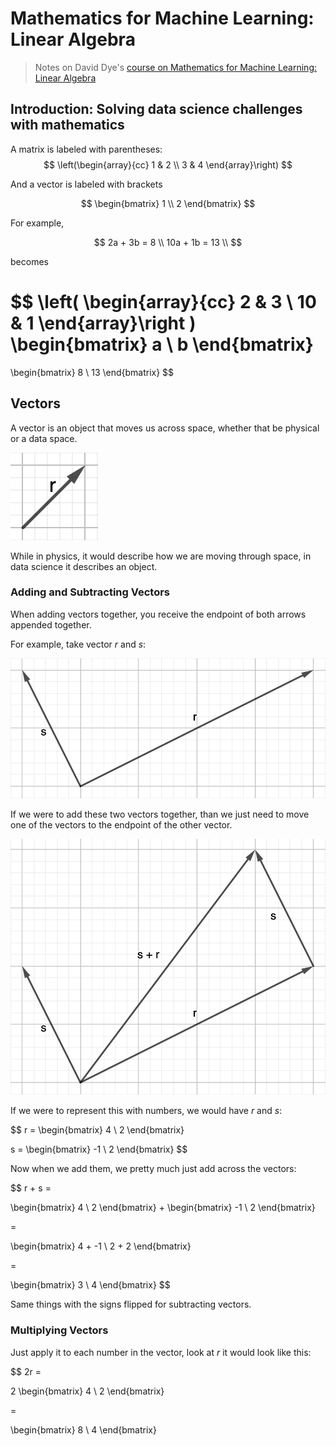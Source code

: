 # Mathematics for Machine Learning: Linear Algebra

> Notes on David Dye's [course on Mathematics for Machine Learning: Linear Algebra](https://www.coursera.org/learn/linear-algebra-machine-learning)

## Introduction: Solving data science challenges with mathematics

A matrix is labeled with parentheses:
$$
\left(\begin{array}{cc}
1 & 2 \\
3 & 4
\end{array}\right)
$$

And a vector is labeled with brackets

$$
\begin{bmatrix}
1 \\
2
\end{bmatrix}
$$

For example,

$$
2a + 3b = 8 \\
10a + 1b = 13 \\
$$

becomes

$$
\left(
    \begin{array}{cc}
    2 & 3 \\
    10 & 1
    \end{array}\right
)
\begin{bmatrix}
a \\
b
\end{bmatrix}
=
\begin{bmatrix}
8 \\
13
\end{bmatrix}
$$

## Vectors

A vector is an object that moves us across space, whether that be physical or a data space.

![vector example](images/vector.png)

While in physics, it would describe how we are moving through space, in data science it describes an object.

### Adding and Subtracting Vectors
When adding vectors together, you receive the endpoint of both arrows appended together.

For example, take vector $r$ and $s$:

![vector s & r](images/s&r.png)

If we were to add these two vectors together, than we just need to move one of the vectors to the endpoint of the other vector.

![vector s+r](images/s+r.png)

If we were to represent this with numbers, we would have $r$ and $s$:

$$
r = 
\begin{bmatrix}
4 \\
2
\end{bmatrix}

s =
\begin{bmatrix}
-1 \\
2
\end{bmatrix}
$$

Now when we add them, we pretty much just add across the vectors:

$$
r + s =

\begin{bmatrix}
4 \\
2
\end{bmatrix} 
+
\begin{bmatrix}
-1 \\
2
\end{bmatrix}

=

\begin{bmatrix}
4 + -1 \\
2 + 2
\end{bmatrix}

=

\begin{bmatrix}
3 \\
4
\end{bmatrix}
$$

Same things with the signs flipped for subtracting vectors.


### Multiplying Vectors

Just apply it to each number in the vector, look at $r$ it would look like this:

$$
2r = 

2
\begin{bmatrix}
4 \\
2
\end{bmatrix}

=

\begin{bmatrix}
8 \\
4
\end{bmatrix}